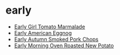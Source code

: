 # early

 * [Early Girl Tomato Marmalade](../../index/e/early-girl-tomato-marmalade-361569.json)
 * [Early American Eggnog](../../index/e/early-american-eggnog.json)
 * [Early Autumn Smoked Pork Chops](../../index/e/early-autumn-smoked-pork-chops.json)
 * [Early Morning Oven Roasted New Potato](../../index/e/early-morning-oven-roasted-new-potato.json)
